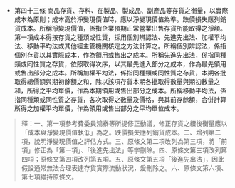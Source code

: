* 第四十三條 商品存貨、存料、在製品、製成品、副產品等存貨之衡量，以實際成本為原則；成本高於淨變現價值時，應以淨變現價值為準。跌價損失應列銷貨成本。所稱淨變現價值，係指企業預期正常營業出售存貨所能取得之淨額。第一項成本得按存貨之種類或性質，採用個別辨認法、先進先出法、加權平均法、移動平均法或其他經主管機關核定之方法計算之。所稱個別辨認法，係指個別存貨以其實際成本，作為領用或售出之成本。所稱先進先出法，係指同種類或同性質之存貨，依照取得次序，以其最先進入部分之成本，作為最先領用或售出部分之成本。所稱加權平均法，係指同種類或同性質之存貨，本期各批取得總價額與期初餘額之和，除以該項存貨本期各批取得數量與期初數量之和，所得之平均單價，作為本期領用或售出部分之成本。所稱移動平均法，係指同種類或同性質之存貨，各次取得之數量及價格，與其前存餘額，合併計算所得之加權平均單價，作為領用或售出部分之平均單位成本。

> 釋：一、第一項參考費委員鴻泰等所提修正動議，修正存貨之續後衡量應以「成本與淨變現價值執低」為之。跌價損失應列銷貨成本。二、增列第二項，說明淨變現價值之評估方式。三、原條文第二項改列為第三項，將「前項」修正為「第一項」、「後進先出法」等字刪除。四、原條文第三項改列第四項；原條文第四項改列第五項。五、原條文第五項「後進先出法」，因此假設通常無法合理表達存貨實際流動狀況，爰刪除之。六、原條文第六項、第七項維持原條文。

